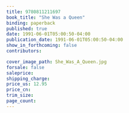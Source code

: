 ```yaml
---
title: 9780811211697
book_title: "She Was a Queen"
binding: paperback
published: true
date: 1991-06-01T05:00:50-04:00
publication_date: 1991-06-01T05:00:50-04:00
show_in_forthcoming: false
contributors:

cover_image_path: She_Was_A_Queen.jpg
forsale: false
saleprice:
shipping_charge:
price_us: 12.95
price_cn:
trim_size:
page_count:
---
```


